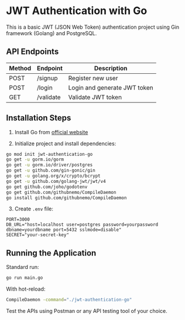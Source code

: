 # JWT Authentication with Go

This is a basic JWT (JSON Web Token) authentication project using Gin framework (Golang) and PostgreSQL.

## API Endpoints

| Method | Endpoint  | Description                  |
| ------ | --------- | ---------------------------- |
| POST   | /signup   | Register new user            |
| POST   | /login    | Login and generate JWT token |
| GET    | /validate | Validate JWT token           |

## Installation Steps

1. Install Go from [official website](https://golang.org/dl/)

2. Initialize project and install dependencies:

```bash
go mod init jwt-authentication-go
go get -u gorm.io/gorm
go get -u gorm.io/driver/postgres
go get -u github.com/gin-gonic/gin
go get -u golang.org/x/crypto/bcrypt
go get -u github.com/golang-jwt/jwt/v4
go get github.com/joho/godotenv
go get github.com/githubnemo/CompileDaemon
go install github.com/githubnemo/CompileDaemon
```

3. Create `.env` file:

```env
PORT=3000
DB_URL="host=localhost user=postgres password=yourpassword dbname=yourdbname port=5432 sslmode=disable"
SECRET="your-secret-key"
```

## Running the Application

Standard run:

```bash
go run main.go
```

With hot-reload:

```bash
CompileDaemon -command="./jwt-authentication-go"
```

Test the APIs using Postman or any API testing tool of your choice.
